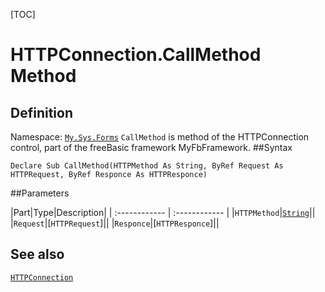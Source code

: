 [TOC]
# HTTPConnection.CallMethod Method

## Definition
Namespace: [`My.Sys.Forms`](My.Sys.Forms.md)
`CallMethod` is method of the HTTPConnection control, part of the freeBasic framework MyFbFramework.
##Syntax
```freeBasic
Declare Sub CallMethod(HTTPMethod As String, ByRef Request As HTTPRequest, ByRef Responce As HTTPResponce)
```

##Parameters

|Part|Type|Description|
| :------------ | :------------ |
|`HTTPMethod`|[`String`]("https://www.freebasic.net/wiki/KeyPgString")||
|`Request`|[`HTTPRequest`]||
|`Responce`|[`HTTPResponce`]||
## See also
[`HTTPConnection`](HTTPConnection.md)

